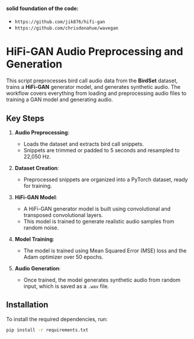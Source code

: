 #### solid foundation of the code:
- `https://github.com/jik876/hifi-gan`
- `https://github.com/chrisdonahue/wavegan`

# HiFi-GAN Audio Preprocessing and Generation

This script preprocesses bird call audio data from the **BirdSet** dataset, trains a **HiFi-GAN** generator model, and generates synthetic audio. The workflow covers everything from loading and preprocessing audio files to training a GAN model and generating audio.

## Key Steps

1. **Audio Preprocessing**:
   - Loads the dataset and extracts bird call snippets.
   - Snippets are trimmed or padded to 5 seconds and resampled to 22,050 Hz.

2. **Dataset Creation**:
   - Preprocessed snippets are organized into a PyTorch dataset, ready for training.

3. **HiFi-GAN Model**:
   - A HiFi-GAN generator model is built using convolutional and transposed convolutional layers.
   - This model is trained to generate realistic audio samples from random noise.

4. **Model Training**:
   - The model is trained using Mean Squared Error (MSE) loss and the Adam optimizer over 50 epochs.

5. **Audio Generation**:
   - Once trained, the model generates synthetic audio from random input, which is saved as a `.wav` file.


## Installation

To install the required dependencies, run:

```bash
pip install -r requirements.txt
